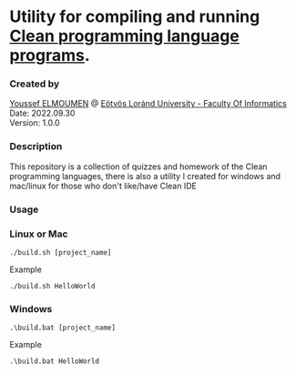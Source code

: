 # Utility for compiling and running [Clean programming language programs](http://clean.cs.ru.nl/Clean).
### Created by
[Youssef ELMOUMEN](https://www.linkedin.com/in/youssef-elmoumen/) @ [Eötvös Loránd University - Faculty Of Informatics](https://www.elte.hu/) <br> 
Date: 2022.09.30<br>
Version: 1.0.0<br>

### Description

This repository is a collection of quizzes and homework of the Clean programming languages, there is also a utility I created for windows and mac/linux for those who don't like/have Clean IDE


### Usage
### Linux or Mac

`
./build.sh [project_name]
`

Example<br>

`
./build.sh HelloWorld
`
<br>

### Windows
`
.\build.bat [project_name]
`

Example<br>

`
.\build.bat HelloWorld
`



